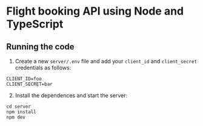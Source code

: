 # Flight booking API using Node and TypeScript

## Running the code

1. Create a new `server/.env` file and add your `client_id` and `client_secret` credentials as follows:

```
CLIENT_ID=foo
CLIENT_SECRET=bar
```

2. Install the dependences and start the server:

```
cd server
npm install
npm dev
```
